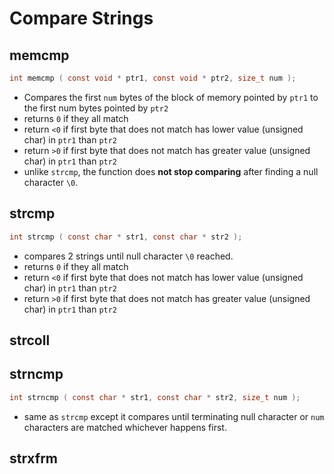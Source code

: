 # Compare Strings

## memcmp

```c
int memcmp ( const void * ptr1, const void * ptr2, size_t num );
```

- Compares the first `num` bytes of the block of memory pointed by `ptr1` to the first num bytes pointed by `ptr2`
- returns `0` if they all match
- return `<0` if first byte that does not match has lower value (unsigned char) in `ptr1` than `ptr2`
- return `>0` if first byte that does not match has greater value (unsigned char) in `ptr1` than `ptr2`
- unlike `strcmp`, the function does **not stop comparing** after finding a null character `\0`.

## strcmp

```c
int strcmp ( const char * str1, const char * str2 );
```

- compares 2 strings until null character `\0` reached.
- returns `0` if they all match
- return `<0` if first byte that does not match has lower value (unsigned char) in `ptr1` than `ptr2`
- return `>0` if first byte that does not match has greater value (unsigned char) in `ptr1` than `ptr2`

## strcoll


## strncmp

```c
int strncmp ( const char * str1, const char * str2, size_t num );
```

- same as `strcmp` except it compares until terminating null character or `num` characters are matched whichever happens first.

## strxfrm

